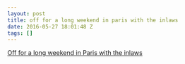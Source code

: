 ```yaml
---
layout: post
title: off for a long weekend in paris with the inlaws
date: 2016-05-27 18:01:48 Z
tags: []
---
```

[Off for a long weekend in Paris with the inlaws](http://fullfrolic.com/a-girl-was-sad-even-though-her-boyfriend-just-proposed-to-her-her-explanation-was-just-too-good/)

